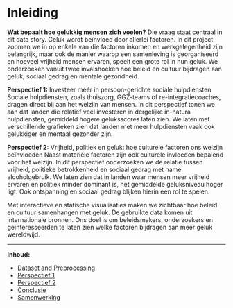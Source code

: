 # Inleiding
**Wat bepaalt hoe gelukkig mensen zich voelen?** Die vraag staat centraal in dit data story.
Geluk wordt beïnvloed door allerlei factoren. In dit project zoomen we in op enkele van die factoren.inkomen en werkgelegenheid zijn belangrijk, maar ook de manier waarop een samenleving is georganiseerd en hoeveel vrijheid mensen ervaren, speelt een grote rol in hun geluk. We onderzoeken vanuit twee invalshoeken hoe beleid en cultuur bijdragen aan geluk, sociaal gedrag en mentale gezondheid.

**Perspectief 1:** Investeer méér in persoon-gerichte sociale hulpdiensten Sociale hulpdiensten, zoals thuiszorg, GGZ-teams of re-integratiecoaches, dragen direct bij aan het welzijn van mensen. In dit perspectief tonen we aan dat landen die relatief veel investeren in dergelijke in-natura hulpdiensten, gemiddeld hogere geluksscores laten zien. We laten met verschillende grafieken zien dat landen met meer hulpdiensten vaak ook gelukkiger en mentaal gezonder zijn.

**Perspectief 2:** Vrijheid, politiek en geluk: hoe culturele factoren ons welzijn beïnvloeden Naast materiële factoren zijn ook culturele invloeden bepalend voor het welzijn. In dit perspectief onderzoeken we de relatie tussen vrijheid, politieke betrokkenheid en sociaal gedrag met name alcoholgebruik. We laten zien dat in landen waar mensen meer vrijheid ervaren en politiek minder dominant is, het gemiddelde geluksniveau hoger ligt. Ook ontspanning en sociaal gedrag blijken hierin een rol te spelen.

Met interactieve en statische visualisaties maken we zichtbaar hoe beleid en cultuur samenhangen met geluk. De gebruikte data komen uit internationale bronnen. Ons doel is om beleidsmakers, onderzoekers en geïnteresseerden te laten zien welke factoren bijdragen aan meer geluk wereldwijd.


---

**Inhoud:**

- [Dataset and Preprocessing](preprocessing.md)  
- [Perspectief 1](perspectief_1.ipynb)  
- [Perspectief 2](perspectief_2.ipynb)  
- [Conclusie](conclusie.md)  
- [Samenwerking](samenwerking.md)
